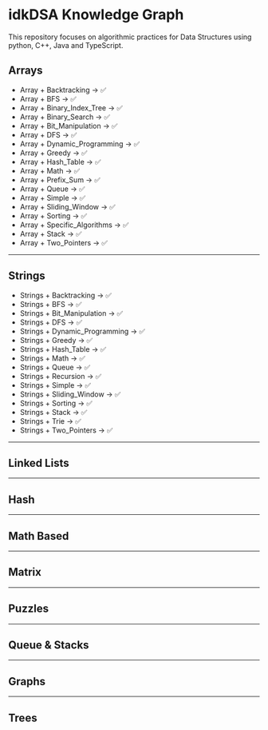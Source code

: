 # idkDSA Knowledge Graph

This repository focuses on algorithmic practices for Data Structures using python, C++, Java and TypeScript.

## Arrays

- Array + Backtracking -> ✅
- Array + BFS -> ✅
- Array + Binary_Index_Tree -> ✅
- Array + Binary_Search -> ✅
- Array + Bit_Manipulation -> ✅
- Array + DFS -> ✅
- Array + Dynamic_Programming -> ✅
- Array + Greedy -> ✅
- Array + Hash_Table -> ✅
- Array + Math -> ✅
- Array + Prefix_Sum -> ✅
- Array + Queue -> ✅
- Array + Simple -> ✅
- Array + Sliding_Window -> ✅
- Array + Sorting -> ✅
- Array + Specific_Algorithms -> ✅
- Array + Stack -> ✅
- Array + Two_Pointers -> ✅

---

## Strings

- Strings + Backtracking -> ✅
- Strings + BFS -> ✅
- Strings + Bit_Manipulation -> ✅
- Strings + DFS -> ✅
- Strings + Dynamic_Programming -> ✅
- Strings + Greedy -> ✅
- Strings + Hash_Table -> ✅
- Strings + Math -> ✅
- Strings + Queue -> ✅
- Strings + Recursion -> ✅
- Strings + Simple -> ✅
- Strings + Sliding_Window -> ✅
- Strings + Sorting -> ✅
- Strings + Stack -> ✅
- Strings + Trie -> ✅
- Strings + Two_Pointers -> ✅

---

## Linked Lists

---

## Hash

---

## Math Based

---

## Matrix

---

## Puzzles

---

## Queue & Stacks

---

## Graphs

---

## Trees




